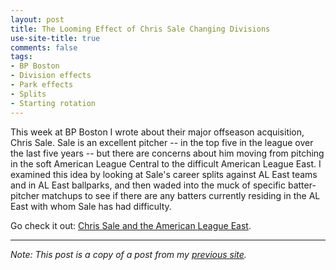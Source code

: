 ```yaml
---
layout: post
title: The Looming Effect of Chris Sale Changing Divisions
use-site-title: true
comments: false
tags:
- BP Boston
- Division effects
- Park effects
- Splits
- Starting rotation
---
```


This week at BP Boston I wrote about their major offseason acquisition, Chris Sale. Sale is an excellent pitcher 
-- in the top five in the league over the last five years -- but there are concerns about him moving from pitching in the soft 
American League Central to the difficult American League East. I examined this idea by looking at Sale's career splits against 
AL East teams and in AL East ballparks, and then waded into the muck of specific batter-pitcher matchups to see if there are any 
batters currently residing in the AL East with whom Sale has had difficulty.

Go check it out: <a href = "http://boston.locals.baseballprospectus.com/2017/02/22/chris-sale-and-the-american-league-east/" target = "_blank"> Chris Sale and the American League East</a>.

***

*Note: This post is a copy of a post from my <a href = "https://christopherteeter.wordpress.com/" target = "_blank"> previous site</a>.*